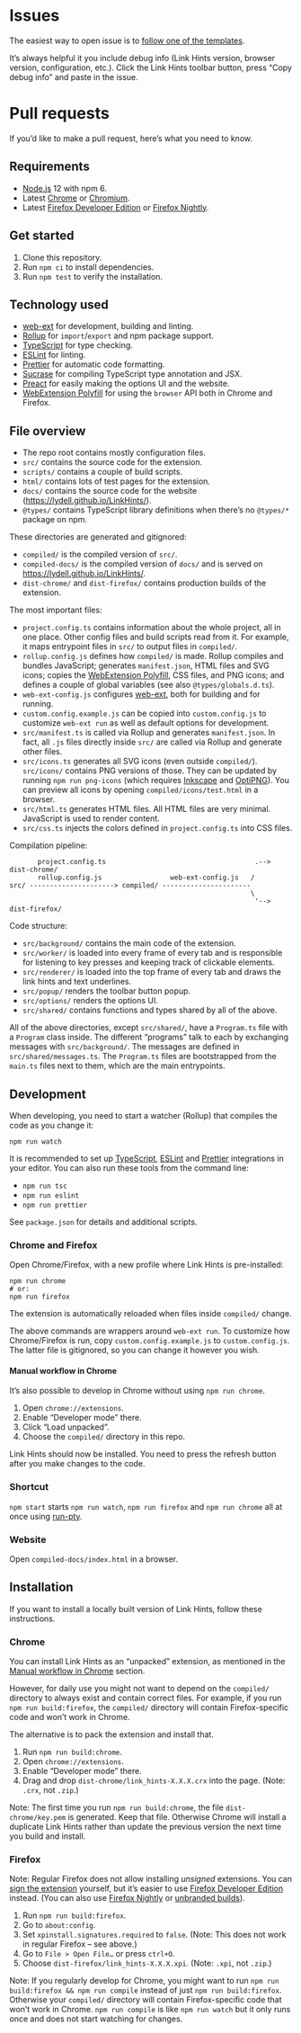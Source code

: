 # Issues

The easiest way to open issue is to [follow one of the templates](https://github.com/lydell/LinkHints/issues/new/choose).

It’s always helpful it you include debug info (Link Hints version, browser version, configuration, etc.). Click the Link Hints toolbar button, press “Copy debug info” and paste in the issue.

# Pull requests

If you’d like to make a pull request, here’s what you need to know.

## Requirements

- [Node.js] 12 with npm 6.
- Latest [Chrome] or [Chromium].
- Latest [Firefox Developer Edition] or [Firefox Nightly].

## Get started

1. Clone this repository.
2. Run `npm ci` to install dependencies.
3. Run `npm test` to verify the installation.

## Technology used

- [web-ext] for development, building and linting.
- [Rollup] for `import`/`export` and npm package support.
- [TypeScript] for type checking.
- [ESLint] for linting.
- [Prettier] for automatic code formatting.
- [Sucrase] for compiling TypeScript type annotation and JSX.
- [Preact] for easily making the options UI and the website.
- [WebExtension Polyfill] for using the `browser` API both in Chrome and Firefox.

## File overview

- The repo root contains mostly configuration files.
- `src/` contains the source code for the extension.
- `scripts/` contains a couple of build scripts.
- `html/` contains lots of test pages for the extension.
- `docs/` contains the source code for the website (<https://lydell.github.io/LinkHints/>).
- `@types/` contains TypeScript library definitions when there’s no `@types/*` package on npm.

These directories are generated and gitignored:

- `compiled/` is the compiled version of `src/`.
- `compiled-docs/` is the compiled version of `docs/` and is served on <https://lydell.github.io/LinkHints/>.
- `dist-chrome/` and `dist-firefox/` contains production builds of the extension.

The most important files:

- `project.config.ts` contains information about the whole project, all in one place. Other config files and build scripts read from it. For example, it maps entrypoint files in `src/` to output files in `compiled/`.
- `rollup.config.js` defines how `compiled/` is made. Rollup compiles and bundles JavaScript; generates `manifest.json`, HTML files and SVG icons; copies the [WebExtension Polyfill], CSS files, and PNG icons; and defines a couple of global variables (see also `@types/globals.d.ts`).
- `web-ext-config.js` configures [web-ext], both for building and for running.
- `custom.config.example.js` can be copied into `custom.config.js` to customize `web-ext run` as well as default options for development.
- `src/manifest.ts` is called via Rollup and generates `manifest.json`. In fact, all `.js` files directly inside `src/` are called via Rollup and generate other files.
- `src/icons.ts` generates all SVG icons (even outside `compiled/`). `src/icons/` contains PNG versions of those. They can be updated by running `npm run png-icons` (which requires [Inkscape] and [OptiPNG]). You can preview all icons by opening `compiled/icons/test.html` in a browser.
- `src/html.ts` generates HTML files. All HTML files are very minimal. JavaScript is used to render content.
- `src/css.ts` injects the colors defined in `project.config.ts` into CSS files.

Compilation pipeline:

```
       project.config.ts                                     .--> dist-chrome/
       rollup.config.js                 web-ext-config.js   /
src/ ---------------------> compiled/ ----------------------
                                                            \
                                                             '--> dist-firefox/
```

Code structure:

- `src/background/` contains the main code of the extension.
- `src/worker/` is loaded into every frame of every tab and is responsible for listening to key presses and keeping track of clickable elements.
- `src/renderer/` is loaded into the top frame of every tab and draws the link hints and text underlines.
- `src/popup/` renders the toolbar button popup.
- `src/options/` renders the options UI.
- `src/shared/` contains functions and types shared by all of the above.

All of the above directories, except `src/shared/`, have a `Program.ts` file with a `Program` class inside. The different “programs” talk to each by exchanging messages with `src/background/`. The messages are defined in `src/shared/messages.ts`. The `Program.ts` files are bootstrapped from the `main.ts` files next to them, which are the main entrypoints.

## Development

When developing, you need to start a watcher (Rollup) that compiles the code as you change it:

```
npm run watch
```

It is recommended to set up [TypeScript], [ESLint] and [Prettier] integrations in your editor. You can also run these tools from the command line:

- `npm run tsc`
- `npm run eslint`
- `npm run prettier`

See `package.json` for details and additional scripts.

### Chrome and Firefox

Open Chrome/Firefox, with a new profile where Link Hints is pre-installed:

```
npm run chrome
# or:
npm run firefox
```

The extension is automatically reloaded when files inside `compiled/` change.

The above commands are wrappers around `web-ext run`. To customize how Chrome/Firefox is run, copy `custom.config.example.js` to `custom.config.js`. The latter file is gitignored, so you can change it however you wish.

#### Manual workflow in Chrome

It’s also possible to develop in Chrome without using `npm run chrome`.

1. Open `chrome://extensions`.
2. Enable “Developer mode” there.
3. Click “Load unpacked”.
4. Choose the `compiled/` directory in this repo.

Link Hints should now be installed. You need to press the refresh button after you make changes to the code.

### Shortcut

`npm start` starts `npm run watch`, `npm run firefox` and `npm run chrome` all at once using [run-pty].

### Website

Open `compiled-docs/index.html` in a browser.

## Installation

If you want to install a locally built version of Link Hints, follow these instructions.

### Chrome

You can install Link Hints as an “unpacked” extension, as mentioned in the [Manual workflow in Chrome](#manual-workflow-in-chrome) section.

However, for daily use you might not want to depend on the `compiled/` directory to always exist and contain correct files. For example, if you run `npm run build:firefox`, the `compiled/` directory will contain Firefox-specific code and won’t work in Chrome.

The alternative is to pack the extension and install that.

1. Run `npm run build:chrome`.
2. Open `chrome://extensions`.
3. Enable “Developer mode” there.
4. Drag and drop `dist-chrome/link_hints-X.X.X.crx` into the page. (Note: `.crx`, not `.zip`.)

Note: The first time you run `npm run build:chrome`, the file `dist-chrome/key.pem` is generated. Keep that file. Otherwise Chrome will install a duplicate Link Hints rather than update the previous version the next time you build and install.

### Firefox

Note: Regular Firefox does not allow installing _unsigned_ extensions. You can [sign the extension][sign] yourself, but it’s easier to use [Firefox Developer Edition] instead. (You can also use [Firefox Nightly] or [unbranded builds]).

1. Run `npm run build:firefox`.
2. Go to `about:config`.
3. Set `xpinstall.signatures.required` to `false`. (Note: This does not work in regular Firefox – see above.)
4. Go to `File > Open File…` or press `ctrl+O`.
5. Choose `dist-firefox/link_hints-X.X.X.xpi`. (Note: `.xpi`, not `.zip`.)

Note: If you regularly develop for Chrome, you might want to run `npm run build:firefox && npm run compile` instead of just `npm run build:firefox`. Otherwise your `compiled/` directory will contain Firefox-specific code that won’t work in Chrome. `npm run compile` is like `npm run watch` but it only runs once and does not start watching for changes.

[chrome]: https://www.google.com/chrome/
[chromium]: https://www.chromium.org
[eslint]: https://eslint.org/
[firefox developer edition]: https://www.mozilla.org/firefox/developer/
[firefox nightly]: https://nightly.mozilla.org/
[inkscape]: https://inkscape.org/
[node.js]: https://nodejs.org/
[optipng]: http://optipng.sourceforge.net/
[preact]: https://preactjs.com/
[prettier]: https://prettier.io/
[rollup]: https://rollupjs.org/
[run-pty]: https://github.com/lydell/run-pty
[sign]: https://developer.mozilla.org/en-US/docs/Mozilla/Add-ons/WebExtensions/Getting_started_with_web-ext#Signing_your_extension_for_self-distribution
[sucrase]: https://github.com/alangpierce/sucrase
[typescript]: https://www.typescriptlang.org/
[unbranded builds]: https://wiki.mozilla.org/Add-ons/Extension_Signing#Unbranded_Builds
[web-ext]: https://github.com/mozilla/web-ext
[webextension polyfill]: https://github.com/mozilla/webextension-polyfill
